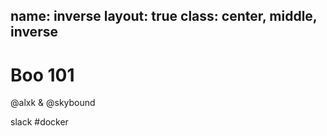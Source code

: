 name: inverse
layout: true
class: center, middle, inverse
---

# Boo 101
@alxk & @skybound

slack \#docker
